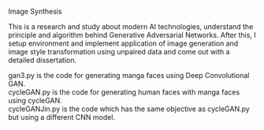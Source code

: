 Image Synthesis

This is a research and study about modern AI technologies, understand the principle and algorithm behind Generative Adversarial Networks. After this, I setup environment and implement application of image generation and image style transformation using unpaired data and come out with a detailed dissertation.

gan3.py is the code for generating manga faces using Deep Convolutional GAN.<br />
cycleGAN.py is the code for generating human faces with manga faces using cycleGAN.<br />
cycleGANJin.py is the code which has the same objective as cycleGAN.py but using a different CNN model.
